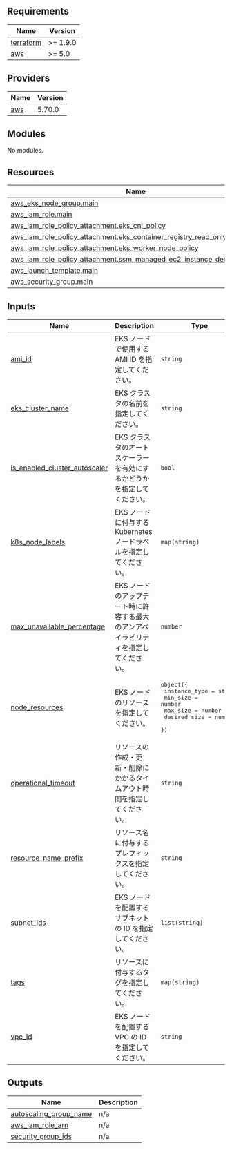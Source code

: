 <!-- BEGIN_TF_DOCS -->
## Requirements

| Name | Version |
|------|---------|
| <a name="requirement_terraform"></a> [terraform](#requirement\_terraform) | >= 1.9.0 |
| <a name="requirement_aws"></a> [aws](#requirement\_aws) | >= 5.0 |

## Providers

| Name | Version |
|------|---------|
| <a name="provider_aws"></a> [aws](#provider\_aws) | 5.70.0 |

## Modules

No modules.

## Resources

| Name | Type |
|------|------|
| [aws_eks_node_group.main](https://registry.terraform.io/providers/hashicorp/aws/latest/docs/resources/eks_node_group) | resource |
| [aws_iam_role.main](https://registry.terraform.io/providers/hashicorp/aws/latest/docs/resources/iam_role) | resource |
| [aws_iam_role_policy_attachment.eks_cni_policy](https://registry.terraform.io/providers/hashicorp/aws/latest/docs/resources/iam_role_policy_attachment) | resource |
| [aws_iam_role_policy_attachment.eks_container_registry_read_only](https://registry.terraform.io/providers/hashicorp/aws/latest/docs/resources/iam_role_policy_attachment) | resource |
| [aws_iam_role_policy_attachment.eks_worker_node_policy](https://registry.terraform.io/providers/hashicorp/aws/latest/docs/resources/iam_role_policy_attachment) | resource |
| [aws_iam_role_policy_attachment.ssm_managed_ec2_instance_default_policy](https://registry.terraform.io/providers/hashicorp/aws/latest/docs/resources/iam_role_policy_attachment) | resource |
| [aws_launch_template.main](https://registry.terraform.io/providers/hashicorp/aws/latest/docs/resources/launch_template) | resource |
| [aws_security_group.main](https://registry.terraform.io/providers/hashicorp/aws/latest/docs/resources/security_group) | resource |

## Inputs

| Name | Description | Type | Default | Required |
|------|-------------|------|---------|:--------:|
| <a name="input_ami_id"></a> [ami\_id](#input\_ami\_id) | EKS ノードで使用する AMI ID を指定してください。 | `string` | n/a | yes |
| <a name="input_eks_cluster_name"></a> [eks\_cluster\_name](#input\_eks\_cluster\_name) | EKS クラスタの名前を指定してください。 | `string` | n/a | yes |
| <a name="input_is_enabled_cluster_autoscaler"></a> [is\_enabled\_cluster\_autoscaler](#input\_is\_enabled\_cluster\_autoscaler) | EKS クラスタのオートスケーラーを有効にするかどうかを指定してください。 | `bool` | `false` | no |
| <a name="input_k8s_node_labels"></a> [k8s\_node\_labels](#input\_k8s\_node\_labels) | EKS ノードに付与する Kubernetes ノードラベルを指定してください。 | `map(string)` | `null` | no |
| <a name="input_max_unavailable_percentage"></a> [max\_unavailable\_percentage](#input\_max\_unavailable\_percentage) | EKS ノードのアップデート時に許容する最大のアンアベイラビリティを指定してください。 | `number` | `10` | no |
| <a name="input_node_resources"></a> [node\_resources](#input\_node\_resources) | EKS ノードのリソースを指定してください。 | <pre>object({<br/>    instance_type = string<br/>    min_size      = number<br/>    max_size      = number<br/>    desired_size  = number<br/>  })</pre> | n/a | yes |
| <a name="input_operational_timeout"></a> [operational\_timeout](#input\_operational\_timeout) | リソースの作成・更新・削除にかかるタイムアウト時間を指定してください。 | `string` | `"60m"` | no |
| <a name="input_resource_name_prefix"></a> [resource\_name\_prefix](#input\_resource\_name\_prefix) | リソース名に付与するプレフィックスを指定してください。 | `string` | n/a | yes |
| <a name="input_subnet_ids"></a> [subnet\_ids](#input\_subnet\_ids) | EKS ノードを配置するサブネットの ID を指定してください。 | `list(string)` | n/a | yes |
| <a name="input_tags"></a> [tags](#input\_tags) | リソースに付与するタグを指定してください。 | `map(string)` | n/a | yes |
| <a name="input_vpc_id"></a> [vpc\_id](#input\_vpc\_id) | EKS ノードを配置する VPC の ID を指定してください。 | `string` | n/a | yes |

## Outputs

| Name | Description |
|------|-------------|
| <a name="output_autoscaling_group_name"></a> [autoscaling\_group\_name](#output\_autoscaling\_group\_name) | n/a |
| <a name="output_aws_iam_role_arn"></a> [aws\_iam\_role\_arn](#output\_aws\_iam\_role\_arn) | n/a |
| <a name="output_security_group_ids"></a> [security\_group\_ids](#output\_security\_group\_ids) | n/a |
<!-- END_TF_DOCS -->
